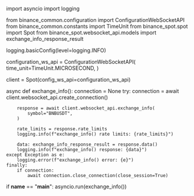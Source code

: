 import asyncio
import logging

from binance_common.configuration import ConfigurationWebSocketAPI
from binance_common.constants import TimeUnit
from binance_spot.spot import Spot
from binance_spot.websocket_api.models import exchange_info_response_result

logging.basicConfig(level=logging.INFO)

configuration_ws_api = ConfigurationWebSocketAPI(
    time_unit=TimeUnit.MICROSECOND,
)

client = Spot(config_ws_api=configuration_ws_api)

async def exchange_info():
    connection = None
    try:
        connection = await client.websocket_api.create_connection()

        response = await client.websocket_api.exchange_info(
            symbol="BNBUSDT",
        )

        rate_limits = response.rate_limits
        logging.info(f"exchange_info() rate limits: {rate_limits}")

        data: exchange_info_response_result = response.data()
        logging.info(f"exchange_info() response: {data}")
    except Exception as e:
        logging.error(f"exchange_info() error: {e}")
    finally:
        if connection:
            await connection.close_connection(close_session=True)

if __name__ == "__main__":
    asyncio.run(exchange_info())
